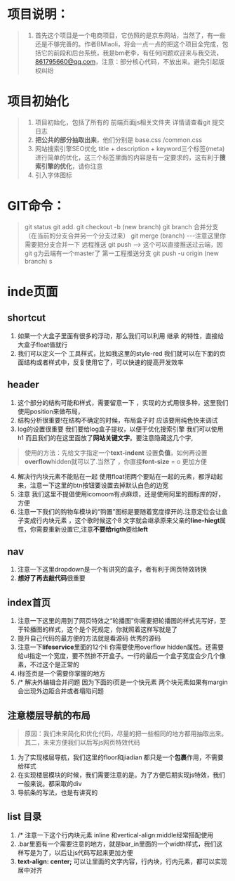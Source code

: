 # 项目说明：
> 1. 首先这个项目是一个电商项目，它仿照的是京东网站，当然了，有一些还是不够完善的。作者BMlaoli，将会一点一点的把这个项目全完成，包括它的前段和后台系统，我是bm老李，有任何问题欢迎来与我交流，861795660@qq.com，注意：部分核心代码，不放出来。避免引起版权纠纷

# 项目初始化
> 1. 项目初始化，包括了所有的 前端页面js相关文件夹 详情请查看git 提交日志
> 2. **把公共的部分抽取出来**，他们分别是 base.css /common.css
> 3. 网站搜索引擎SEO优化 title  +  description  +   keyword三个标签(meta)进行简单的优化，这三个标签里面的内容是有一定要求的，这有利于**搜索引擎的优化**，请你注意
> 4. 引入字体图标

# GIT命令：
> git status 
> git add.
> git checkout -b (new branch)
> git branch
> 合并分支 （在当前的分支合并另一个分支过来） git merge (branch)  ---注意这里你需要把分支合并一下
> 远程推送 git push  --> 这个可以直接推送过云端，因git g为云端有一个master了 
> 第一工程推送分支 git push  -u origin (new branch)
s
# inde页面


## shortcut
1. 如果一个大盒子里面有很多的浮动，那么我们可以利用 继承 的特性，直接给大盒子float值就行
2. 我们可以定义一个 工具样式，比如我这里的style-red 我们就可以在下面的页面结构或者样式中，反复使用它了，可以快速的提高开发效率

## header
1. 这个部分的结构可能和样式，需要留意一下 ，实现的方式用很多种，这里我们使用position来做布局，
2. 结构分析很重要!在结构不确定的时候，布局盒子时 应该要用纯色快来调试
3. log的设置很重要 我们要给log盒子提权，以便于优化搜索引擎 我们可以使用h1 而且我们的在这里面放了**网站关键文字**。要注意隐藏这几个字,
> 使用的方法：先给文字指定一个**text-indent** 设置**负值**，如何再设置**overflow**hidden就可以了.当然了 ，你直接**font-size** = o 更加方便
4. 解决行内块元素不能贴在一起 使用float把两个要贴在一起的元素，都浮动起来，注意一下这里的btn按钮要设置去掉默认白色的边宽
5. 注意 我们这里不提倡使用icomoom有点麻烦，还是使用阿里的图标库的好，方便
6. 注意一下我们的购物车模块的“购置”图标是要随着宽度撑开的.注意定位会让盒子变成行内块元素 ，这个歌时候这个8 文字就会继承原来父亲的**line-hiegt**属性，你需要重新设置它,注意**不要给rigth**要给**left**

## nav 
1. 注意一下这里dropdown是一个有讲究的盒子，者有利于网页特效转换
2. **想好了再去敲代码**很重要



## index首页
1. 注意一下这里的用到了网页特效之“轮播图”你需要把轮播图的样式先写好，至于轮播图的样式，这个是个死规定，你就照着这样写就是了
2. 提升自己代码的最方便的方法就是看源码 优秀的源码
3. 注意一下**lifeservice**里面的12个li 你需要使用overflow hidden属性。还需要给ul指定一个宽度，要不然排不开盒子。一行的最后一个盒子宽度会少几个像素，不过这个是正常的
3. i标签页是一个需要你掌握的地方
4. /* 解决外编辑合并问题  因为下面的i页是一个快元素 两个块元素如果有margin会出现外边距合并或者塌陷问题

## 注意楼层导航的布局
> 原因：我们未来简化和优化代码，尽量的把一些相同的地方都用抽取出来。其二，未来方便我们以后写js网页特效代码
1. 为了实现楼层导航，我们这里的floor和jiadian 都只是一个**包裹**作用，不需要给样式
2. 在实现楼层模块的时候，我们需要注意的是。为了方便后期实现js特效，我们一般来说。都采取的div
3. 导航条的写法，也是有讲究的

## list 目录
1.  /* 注意一下这个行内块元素 inline 和vertical-align:middle经常搭配使用
2. .bar里面有一个需要注意的地方，就是bar_in里面的一个width样式，我们这样写是为了，以后让js代码写起来更加方便
3. **text-align: center;** 可以让里面的文字内容，行内块，行内元素，都可以实现居中对齐